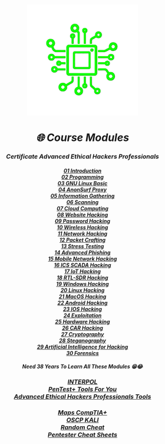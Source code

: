 <p align="center"><img src="./ASCII.png" alt="Master of IT" width="300"/></p>

<center><h1><i>🌐 Course Modules</i></h1></center>
<center><h3><i>Certificate Advanced Ethical Hackers Professionals</i></h3></center>

<center><h4><i>
<a href="https://github.com/Xcod3bughunt3r/blob/main/Xcod3bughunt3r-CAEHP/01-Introduction-for-Hackers.md">01 Introduction</a><br>
<a href="https://github.com/Xcod3bughunt3r/blob/main/Xcod3bughunt3r-CAEHP/02-Programming-for-Hacking.md">02 Programming</a><br>
<a href="https://github.com/Xcod3bughunt3r/blob/main/Xcod3bughunt3r-CAEHP/03-GNU-Linux-Basic.md">03 GNU Linux Basic</a><br>
<a href="https://github.com/Xcod3bughunt3r/blob/main/Xcod3bughunt3r-CAEHP/04-AnonSurf-Proxy.md">04 AnonSurf Proxy</a><br>
<a href="https://github.com/Xcod3bughunt3r/blob/main/Xcod3bughunt3r-CAEHP/05-Information-Gathering.md">05 Information Gathering</a><br>
<a href="https://github.com/Xcod3bughunt3r/blob/main/Xcod3bughunt3r-CAEHP/06-Scanning.md">06 Scanning</a><br>
<a href="https://github.com/Xcod3bughunt3r/blob/main/Xcod3bughunt3r-CAEHP/07-Cloud-Computing.md">07 Cloud Computing</a><br>
<a href="https://github.com/Xcod3bughunt3r/blob/main/Xcod3bughunt3r-CAEHP/08-Website-Hacking.md">08 Website Hacking</a><br>
<a href="https://github.com/Xcod3bughunt3r/blob/main/Xcod3bughunt3r-CAEHP/09-Password-Hacking.md">09 Password Hacking</a><br>
<a href="https://github.com/Xcod3bughunt3r/blob/main/Xcod3bughunt3r-CAEHP/10-Wireless-Hacking.md">10 Wireless Hacking</a><br>
<a href="https://github.com/Xcod3bughunt3r/blob/main/Xcod3bughunt3r-CAEHP/11-Network-Hacking.md">11 Network Hacking</a><br>
<a href="https://github.com/Xcod3bughunt3r/blob/main/Xcod3bughunt3r-CAEHP/12-Packet-Crafting.md">12 Packet Crafting</a><br>
<a href="https://github.com/Xcod3bughunt3r/blob/main/Xcod3bughunt3r-CAEHP/13-Stress-Testing.md">13 Stress Testing</a><br>
<a href="https://github.com/Xcod3bughunt3r/blob/main/Xcod3bughunt3r-CAEHP/14-Advanced-Phishing.md">14 Advanced Phishing</a><br>
<a href="https://github.com/Xcod3bughunt3r/blob/main/Xcod3bughunt3r-CAEHP/15-Mobile-Network-Hacking.md">15 Mobile Network Hacking</a><br>
<a href="https://github.com/Xcod3bughunt3r/blob/main/Xcod3bughunt3r-CAEHP/16-ICS-SCADA-Hacking.md">16 ICS SCADA Hacking</a><br>
<a href="https://github.com/Xcod3bughunt3r/blob/main/Xcod3bughunt3r-CAEHP/17-IoT-Hacking.md">17 IoT Hacking</a><br>
<a href="https://github.com/Xcod3bughunt3r/blob/main/Xcod3bughunt3r-CAEHP/18-RTL-SDR-Hacking.md">18 RTL-SDR Hacking</a><br>
<a href="https://github.com/Xcod3bughunt3r/blob/main/Xcod3bughunt3r-CAEHP/19-Windows-Hacking.md">19 Windows Hacking</a><br>
<a href="https://github.com/Xcod3bughunt3r/blob/main/Xcod3bughunt3r-CAEHP/20-Linux-Hacking.md">20 Linux Hacking</a><br>
<a href="https://github.com/Xcod3bughunt3r/blob/main/Xcod3bughunt3r-CAEHP/21-MacOS-Hacking.md">21 MacOS Hacking</a><br>
<a href="https://github.com/Xcod3bughunt3r/blob/main/Xcod3bughunt3r-CAEHP/22-Android-Hacking.md">22 Android Hacking</a><br>
<a href="https://github.com/Xcod3bughunt3r/blob/main/Xcod3bughunt3r-CAEHP/23-IOS-Hacking.md">23 IOS Hacking</a><br>
<a href="https://github.com/Xcod3bughunt3r/blob/main/Xcod3bughunt3r-CAEHP/24-Exploitation.md">24 Exploitation</a><br>
<a href="https://github.com/Xcod3bughunt3r/blob/main/Xcod3bughunt3r-CAEHP/25-Hardware-Hacking.md">25 Hardware Hacking</a><br>
<a href="https://github.com/Xcod3bughunt3r/blob/main/Xcod3bughunt3r-CAEHP/26-CAR-Hacking.md">26 CAR Hacking</a><br>
<a href="https://github.com/Xcod3bughunt3r/blob/main/Xcod3bughunt3r-CAEHP/27-Cryptography.md">27 Cryptography</a><br>
<a href="https://github.com/Xcod3bughunt3r/blob/main/Xcod3bughunt3r-CAEHP/28-Steganography.md">28 Steganography</a><br>
<a href="https://github.com/Xcod3bughunt3r/blob/main/Xcod3bughunt3r-CAEHP/29-Artificial-Intelligence-for-Hacking.md">29 Artificial Intelligence for Hacking</a><br>
<a href="https://github.com/Xcod3bughunt3r/blob/main/Xcod3bughunt3r-CAEHP/30-Forensics.md">30 Forensics</a><br>
</i></h4></center>

<center><h4><i>Need 38 Years To Learn All These Modules 😁😂</i></h4></center>



<center><h3><i>
<a href="https://github.com/Xcod3bughunt3r/blob/main/Xcod3bughunt3r-CAEHP/INTERPOL.md">INTERPOL</a><br>
<a href="https://github.com/Xcod3bughunt3r/blob/main/Xcod3bughunt3r-CAEHP/Pentester-Tools.md">PenTest+ Tools For You</a><br>
<a href="https://github.com/Xcod3bughunt3r/blob/main/Xcod3bughunt3r-CAEHP/Advanced-Ethical-Hackers-Professionals-Tools.md">Advanced Ethical Hackers Professionals Tools</a>
</i></h3></center>



<center><h3><i>
<a href="https://github.com/Xcod3bughunt3r/blob/main/Xcod3bughunt3r-CAEHP/Maps-CompTIA+/README.md">Maps CompTIA+</a><br>
<a href="https://github.com/Xcod3bughunt3r/blob/main/Xcod3bughunt3r-CAEHP/OSCP-KALI/README.md">OSCP KALI</a><br>
<a href="https://github.com/Xcod3bughunt3r/blob/main/Xcod3bughunt3r-CAEHP/RandomCheat/README.md">Random Cheat</a><br>
<a href="https://github.com/Xcod3bughunt3r/blob/main/Xcod3bughunt3r-CAEHP/Pentester-CheatSheets/README.md">Pentester Cheat Sheets</a><br>
</i></h3></center>

